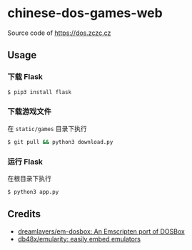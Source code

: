 # chinese-dos-games-web
Source code of https://dos.zczc.cz

## Usage

### 下载 Flask

``` sh
$ pip3 install flask
```

### 下载游戏文件

在 `static/games` 目录下执行
``` sh
$ git pull && python3 download.py
```

### 运行 Flask

在根目录下执行

``` sh
$ python3 app.py
```

## Credits

* [dreamlayers/em-dosbox: An Emscripten port of DOSBox](https://github.com/dreamlayers/em-dosbox)
* [db48x/emularity: easily embed emulators](https://github.com/db48x/emularity)
